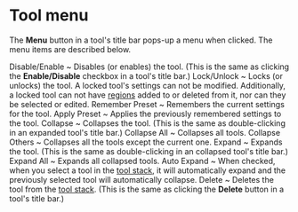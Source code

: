 Tool menu
=========

The **Menu** button in a tool's title bar pops-up a menu when clicked.
The menu items are described below.

Disable/Enable
  ~ Disables (or enables) the tool. (This is the same as clicking the
    **Enable/Disable** checkbox in a tool's title bar.)
Lock/Unlock
  ~ Locks (or unlocks) the tool. A locked tool's settings can not be
    modified. Additionally, a locked tool can not have
    [regions](Regions.html) added to or deleted from it, nor can they be
    selected or edited.
Remember Preset
  ~ Remembers the current settings for the tool.
Apply Preset
  ~ Applies the previously remembered settings to the tool.
Collapse
  ~ Collapses the tool. (This is the same as double-clicking in an
    expanded tool's title bar.)
Collapse All
  ~ Collapses all tools.
Collapse Others
  ~ Collapses all the tools except the current one.
Expand
  ~ Expands the tool. (This is the same as double-clicking in an
    collapsed tool's title bar.)
Expand All
  ~ Expands all collapsed tools.
Auto Expand
  ~ When checked, when you select a tool in the [tool
    stack](Tool_Stack.html), it will automatically expand and the
    previously selected tool will automatically collapse.
Delete
  ~ Deletes the tool from the [tool stack](Tool_Stack.html). (This is
    the same as clicking the **Delete** button in a tool's title bar.)

